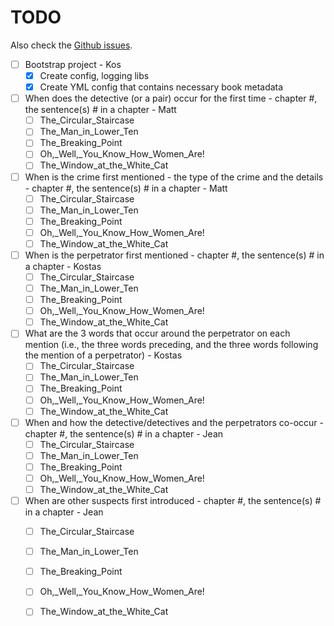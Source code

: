 # TODO
Also check the [Github issues](https://github.com/NLPaladins/rinehartAnalysis/issues).
- [ ] Bootstrap project - Kos
  - [X] Create config, logging libs
  - [X] Create YML config that contains necessary book metadata
- [ ] When does the detective (or a pair) occur for the first time -  chapter #, the sentence(s) # in a chapter - Matt
  - [ ] The_Circular_Staircase
  - [ ] The_Man_in_Lower_Ten
  - [ ] The_Breaking_Point
  - [ ] Oh,_Well,_You_Know_How_Women_Are!
  - [ ] The_Window_at_the_White_Cat
- [ ] When is the crime first mentioned - the type of the crime and the details -  chapter #, the sentence(s) # in a chapter - Matt
  - [ ] The_Circular_Staircase
  - [ ] The_Man_in_Lower_Ten
  - [ ] The_Breaking_Point
  - [ ] Oh,_Well,_You_Know_How_Women_Are!
  - [ ] The_Window_at_the_White_Cat
- [ ] When is the perpetrator first mentioned - chapter #, the sentence(s) # in a chapter - Kostas
  - [ ] The_Circular_Staircase
  - [ ] The_Man_in_Lower_Ten
  - [ ] The_Breaking_Point
  - [ ] Oh,_Well,_You_Know_How_Women_Are!
  - [ ] The_Window_at_the_White_Cat
- [ ] What are the 3 words that occur around the perpetrator on each mention (i.e., the three words preceding, and the three words following the mention of a perpetrator) - Kostas
  - [ ] The_Circular_Staircase
  - [ ] The_Man_in_Lower_Ten
  - [ ] The_Breaking_Point
  - [ ] Oh,_Well,_You_Know_How_Women_Are!
  - [ ] The_Window_at_the_White_Cat
- [ ] When and how the detective/detectives and the perpetrators co-occur - chapter #, the sentence(s) # in a chapter - Jean
  - [ ] The_Circular_Staircase
  - [ ] The_Man_in_Lower_Ten
  - [ ] The_Breaking_Point
  - [ ] Oh,_Well,_You_Know_How_Women_Are!
  - [ ] The_Window_at_the_White_Cat
- [ ] When are other suspects first introduced - chapter #, the sentence(s) # in a chapter - Jean
  - [ ] The_Circular_Staircase
  - [ ] The_Man_in_Lower_Ten
  - [ ] The_Breaking_Point
  - [ ] Oh,_Well,_You_Know_How_Women_Are!
  - [ ] The_Window_at_the_White_Cat

